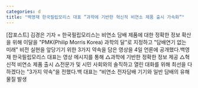 ```yaml
---
categories: d
title: "백영재 한국필립모리스 대표 ”과학에 기반한 혁신적 비연소 제품 출시 가속화”"
---
```

[잡포스트] 김경은 기자 = 한국필립모리스는 비연소 담배 제품에 대한 정확한 정보 확산을 위해 이달을 "PMK(Philip Morris Korea) 과학의 달"로 지정하고 "담배연기 없는 미래" 비전 실현을 앞당기기 위한 3가지 약속을 담은 영상을 4일 언론에 공개했다.백영재 한국필립모리스 대표는 영상 메시지를 통해 △과학에 기반한 정확한 정보 제공 △혁신적 비연소 제품 출시 △전문가 및 시민 사회와의 솔직하고 열린 대화를 위해 최선을 다하겠다는 "3가지 약속"을 전했다.백 대표는 “비연소 전자담배 기기와 일반 담배의 유해물질 발생